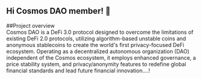 ## Hi Cosmos DAO member! 👋

<!--
**Cosmosdao/CosmosDAO** is a ✨ _special_ ✨ repository because its `README.md` (this file) appears on your GitHub profile.

Here are some ideas to get you started:

- 🔭 I’m currently working on ...
- 🌱 I’m currently learning ...
- 👯 I’m looking to collaborate on ...
- 🤔 I’m looking for help with ...
- 💬 Ask me about ...
- 📫 How to reach me: ...
- 😄 Pronouns: ...
- ⚡ Fun fact: ...
-->
##Project overview<br>
Cosmos DAO is a DeFi 3.0 protocol designed to overcome the limitations of existing DeFi 2.0 protocols, utilizing algorithm-based unstable coins and anonymous stablecoins to create the world's first privacy-focused DeFi ecosystem. Operating as a decentralized autonomous organization (DAO) independent of the Cosmos ecosystem, it employs enhanced governance, a price stability system, and privacy/anonymity features to redefine global financial standards and lead future financial innovation....!

